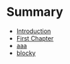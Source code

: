 # Summary

* [Introduction](README.md)
* [First Chapter](chapter1.md)
* [aaa](aaa.md)
* [blocky](blocky.docx)
